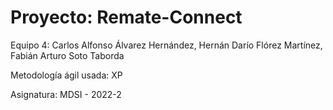 # Proyecto: Remate-Connect

Equipo 4: Carlos Alfonso Álvarez Hernández, Hernán Darío Flórez Martínez, Fabián Arturo Soto Taborda

Metodología ágil usada: XP 

Asignatura: MDSI - 2022-2
